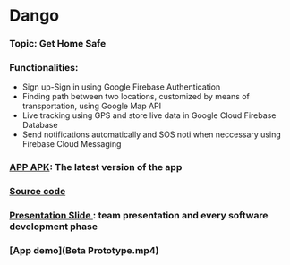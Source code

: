 # Dango

### Topic: Get Home Safe
### Functionalities:
- Sign up-Sign in using Google Firebase Authentication
- Finding path between two locations, customized by means of transportation, using Google Map API
- Live tracking using GPS and store live data in Google Cloud Firebase Database
- Send notifications automatically and SOS noti when neccessary using Firebase Cloud Messaging
### [APP APK](App%20APK): The latest version of the app 
### [Source code](TrackingApp)
### [Presentation Slide ](Presentation):  team presentation and every software development phase
### [App demo](Beta Prototype.mp4)